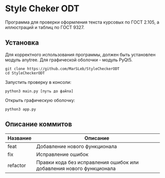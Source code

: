 # Style Cheker ODT
Программа для проверки оформления текста курсовых по ГОСТ 2.105, а иллюстраций и таблиц по ГОСТ 9327.
## Установка
Для корректного использования программы, должен быть установлен модуль anytree.
Для графической оболочки - модуль PyQt5.
```
git clone https://github.com/MarSLeb/StyleCheckerODT
cd StyleCheckerODT
```
Запустить проверку в консоли:
```
python3 main.py [путь до файла]
```
Открыть графическую оболочку:
```
python3 app.py
```

## Описание коммитов
| Название | Описание |
| ---------|----------|
| feat     | Добавление нового функционала 
| fix      | Исправление ошибок
| refactor | Правки кода без исправления ошибок или добавления нового функционала
